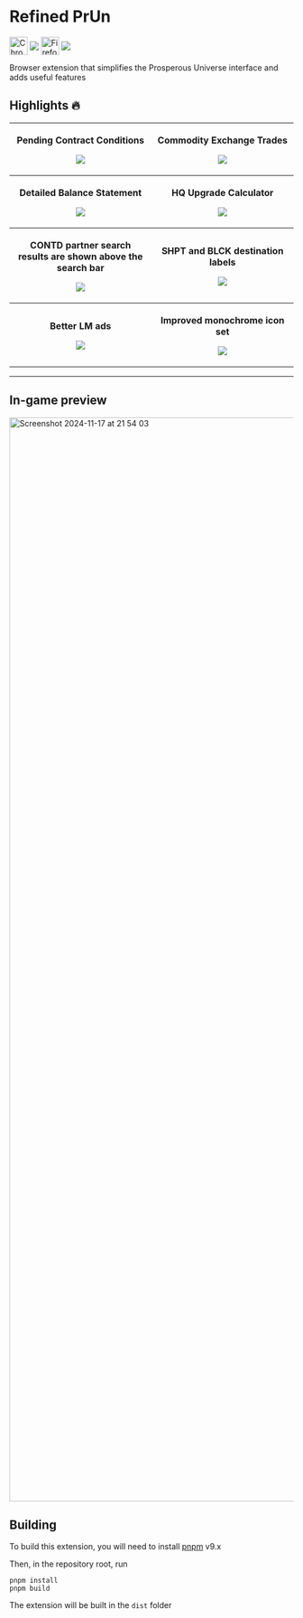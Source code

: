 # Refined PrUn

[link-chrome]: https://chromewebstore.google.com/detail/refined-prun/coabeheneafgglpakallmkienlidgaof 'Version published on Chrome Web Store'

[link-firefox]: https://addons.mozilla.org/en-US/firefox/addon/refined-prun/ 'Version published on Mozilla Add-ons'

[<img src="https://raw.githubusercontent.com/alrra/browser-logos/90fdf03c/src/chrome/chrome.svg" width="32" alt="Chrome" valign="middle">][link-chrome] [<img valign="middle" src="https://img.shields.io/chrome-web-store/v/coabeheneafgglpakallmkienlidgaof.svg?label=%20">][link-chrome]
[<img src="https://raw.githubusercontent.com/alrra/browser-logos/90fdf03c/src/firefox/firefox.svg" width="32" alt="Firefox" valign="middle">][link-firefox] [<img valign="middle" src="https://img.shields.io/amo/v/refined-prun.svg?label=%20">][link-firefox]

Browser extension that simplifies the Prosperous Universe interface and adds useful features

## Highlights 🔥

<table>
	<tr>
		<th width="50%">
			<p>Pending Contract Conditions
			<p><img src="https://github.com/user-attachments/assets/21e219dd-5923-4a47-831a-3eb527e99f8d">
		<th width="50%">
			<p>Commodity Exchange Trades
			<p><img src="https://github.com/user-attachments/assets/b0139e1e-153a-4fc7-b88a-f2954add66bf">
	<tr>
		<th width="50%">
			<p>Detailed Balance Statement
			<p><img src="https://github.com/user-attachments/assets/f0452cf4-2a18-4336-a2f7-0b03ba6ef941">
		<th width="50%">
			<p>HQ Upgrade Calculator
			<p><img src="https://github.com/user-attachments/assets/3a514d76-85b5-4b58-ba5c-2a1a52a8deff">
	<tr>
		<th width="50%">
			<p>CONTD partner search results are shown above the search bar
			<p><img src="https://github.com/user-attachments/assets/2e9864e4-e13f-4f06-893b-701d9687dbf9">
		<th width="50%">
			<p>SHPT and BLCK destination labels
			<p><img src="https://github.com/user-attachments/assets/d1c2f806-1b14-4a27-b5a7-1466c9dcaee9">
	<tr>
		<th width="50%">
			<p>Better LM ads
			<p><img src="https://github.com/user-attachments/assets/a33aae8a-972b-4ac5-8389-361f71231250">
		<th width="50%">
			<p>Improved monochrome icon set
			<p><img src="https://github.com/user-attachments/assets/9fc42ef8-e2c6-43e9-8797-56601389205e">
</table>

---

## In-game preview

<img width="1920" alt="Screenshot 2024-11-17 at 21 54 03" src="https://github.com/user-attachments/assets/ed442f0e-297e-4f62-b539-7057e4a3b30f">

## Building

To build this extension, you will need to install [pnpm](https://pnpm.io/) v9.x

Then, in the repository root, run

```
pnpm install
pnpm build
```

The extension will be built in the `dist` folder


